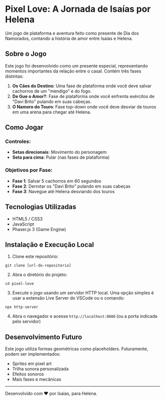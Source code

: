 # Pixel Love: A Jornada de Isaías por Helena

Um jogo de plataforma e aventura feito como presente de Dia dos Namorados, contando a história de amor entre Isaías e Helena.

## Sobre o Jogo

Este jogo foi desenvolvido como um presente especial, representando momentos importantes da relação entre o casal. Contém três fases distintas:

1. **Os Cães do Destino**: Uma fase de plataforma onde você deve salvar cachorros de um "mendigo" e do fogo.
2. **De Gue o Amor?**: Fase de plataforma onde você enfrenta exércitos de "Davi Brito" pulando em suas cabeças.
3. **O Namoro do Touro**: Fase top-down onde você deve desviar de touros em uma arena para chegar até Helena.

## Como Jogar

### Controles:
- **Setas direcionais**: Movimento do personagem
- **Seta para cima**: Pular (nas fases de plataforma)

### Objetivos por Fase:
- **Fase 1**: Salvar 5 cachorros em 60 segundos
- **Fase 2**: Derrotar os "Davi Brito" pulando em suas cabeças
- **Fase 3**: Navegue até Helena desviando dos touros

## Tecnologias Utilizadas

- HTML5 / CSS3
- JavaScript
- Phaser.js 3 (Game Engine)

## Instalação e Execução Local

1. Clone este repositório:
```
git clone [url-do-repositorio]
```

2. Abra o diretório do projeto:
```
cd pixel-love
```

3. Execute o jogo usando um servidor HTTP local. Uma opção simples é usar a extensão Live Server do VSCode ou o comando:
```
npx http-server
```

4. Abra o navegador e acesse `http://localhost:8080` (ou a porta indicada pelo servidor)

## Desenvolvimento Futuro

Este jogo utiliza formas geométricas como placeholders. Futuramente, podem ser implementados:

- Sprites em pixel art
- Trilha sonora personalizada
- Efeitos sonoros
- Mais fases e mecânicas

---

Desenvolvido com ❤️ por Isaías, para Helena. 